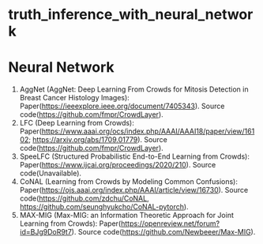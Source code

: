# truth_inference_with_neural_network

# Neural Network
1. AggNet (AggNet: Deep Learning From Crowds for Mitosis Detection in Breast Cancer Histology Images): Paper(https://ieeexplore.ieee.org/document/7405343). Source code(https://github.com/fmpr/CrowdLayer).
2. LFC (Deep Learning from Crowds): Paper(https://www.aaai.org/ocs/index.php/AAAI/AAAI18/paper/view/16102; https://arxiv.org/abs/1709.01779). Source code(https://github.com/fmpr/CrowdLayer).
3. SpeeLFC (Structured Probabilistic End-to-End Learning from Crowds): Paper(https://www.ijcai.org/proceedings/2020/210). Source code(Unavailable).
4. CoNAL (Learning from Crowds by Modeling Common Confusions): Paper(https://ojs.aaai.org/index.php/AAAI/article/view/16730). Source code(https://github.com/zdchu/CoNAL, https://github.com/seunghyukcho/CoNAL-pytorch).
5. MAX-MIG (Max-MIG: an Information Theoretic Approach for Joint Learning from Crowds): Paper(https://openreview.net/forum?id=BJg9DoR9t7). Source code(https://github.com/Newbeeer/Max-MIG).
